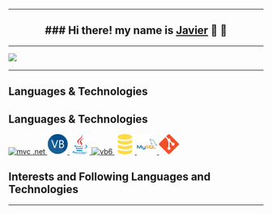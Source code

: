<hr>

<h2 align="center">
### Hi there! my name is <a href="https://github.com/JahsoftWr">Javier</a> 👋 💬
</h2>
<hr>
<img src="https://i.imgur.com/msH9rqF.png">
<hr>

<h2 align="left">Languages & Technologies</h2>

<h2 align="left">Languages & Technologies</h2>
<p align="left">
  <a href="https://docs.microsoft.com/en-us/aspnet/core/mvc/overview/getting-started/" target="_blank" rel="noreferrer"> <img src="https://i.imgur.com/ajzTQnx.png" alt="mvc .net" width="40" height="40"/> </a>
  <a href="https://docs.microsoft.com/en-us/dotnet/visual-basic/" target="_blank" rel="noreferrer"> <img src="https://raw.githubusercontent.com/devicons/devicon/master/icons/visualbasic/visualbasic-original.svg" alt="vb net" width="40" height="40"/> </a>
  <a href="https://www.java.com/" target="_blank" rel="noreferrer"> <img src="https://raw.githubusercontent.com/devicons/devicon/master/icons/java/java-original.svg" alt="java" width="40" height="40"/> </a>
  <a href="https://www.vb6.com/" target="_blank" rel="noreferrer"> <img src="https://raw.githubusercontent.com/devicons/devicon/master/icons/visualbasic/visualbasic6-original.svg" alt="vb6" width="40" height="40"/> </a>
  <a href="https://www.microsoft.com/en-us/sql/database-engine/editions/sql-server-2019" target="_blank" rel="noreferrer"> <img src="https://raw.githubusercontent.com/devicons/devicon/master/icons/sql/sql-original.svg" alt="sql server" width="40" height="40"/> </a>
  <a href="https://www.mysql.com/" target="_blank" rel="noreferrer"> <img src="https://raw.githubusercontent.com/devicons/devicon/master/icons/mysql/mysql-original-wordmark.svg" alt="mysql" width="40" height="40"/> </a>
  <a href="https://git-scm.com/" target="_blank" rel="noreferrer"> <img src="https://raw.githubusercontent.com/devicons/devicon/master/icons/git/git-original.svg" alt="git" width="40" height="40"/> </a>
</p>





<p align="left">
<h2 align="left">Interests and Following Languages ​​and Technologies</h2>
</p>

<hr>
<!--
**JahsoftWr/JahsoftWr** is a ✨ _special_ ✨ repository because its `README.md` (this file) appears on your GitHub profile.

Here are some ideas to get you started:

- 🔭 I’m currently working on ...
- 🌱 I’m currently learning ...
- 👯 I’m looking to collaborate on ...
- 🤔 I’m looking for help with ...
- 💬 Ask me about ...
- 📫 How to reach me: ...
- 😄 Pronouns: ...
- ⚡ Fun fact: ...
-->
